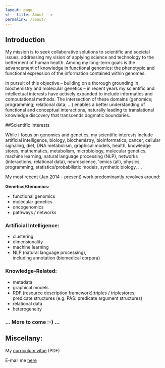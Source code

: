 ```yaml
---
layout: page
<!-- title: About -->
permalink: /about/
---
```

## Introduction

My mission is to seek collaborative solutions to scientific and societal issues, addressing my vision of applying science and technology to the betterment of human health. Among my long-term goals is the advancement of knowledge in functional genomics: the phenotypic and functional expression of the information contained within genomes.

In pursuit of this objective – building on a thorough grounding in biochemistry and molecular genetics – in recent years my scientific and intellectual interests have actively expanded to include informatics and computational methods. The intersection of these domains (genomics; programming; relational data; ...) enables a better understanding of functional and conceptual interactions, naturally leading to translational knowledge discovery that transcends dogmatic boundaries.

##Scientific Interests

While I focus on genomics and genetics, my scientific interests include artificial intelligence, biology, biochemistry, bioinformatics, cancer, cellular signaling, diet, DNA metabolism, graphical models, health, knowledge stores, mathematics, metabolism, microbiology, molecular genetics, machine learning, natural language processing (NLP), networks (interactions; relational data), neuroscience, 'omics (all), physics, programming, statistics/probabilistic models, synthetic biology, ...

My most recent (Jan 2014 - present) work predominantly revolves around:

**Genetics/Genomics:**
* functional genomics
* molecular genetics
* oncogenomics
* pathways / networks

### Artificial Intelligence:
* clustering
* dimensionality
* machine learning
* NLP (natural language processing),<br>including annotation (biomedical corpora)

### Knowledge-Related:
* metadata
* graphical models
* RDF (resource description framework):triples / triplestores;<br>predicate structures (e.g. PAS: predicate argument structures)
* relational data
* heterogeneity

### ... More to come  :-) ...

## Miscellany:

My [curriculum vitae](\.\./cv.pdf) (PDF)

E-mail me [here](mailto:Victoria.A.Stuart@gmail.com)
